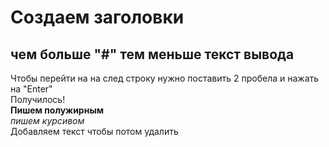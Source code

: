 # Создаем заголовки
## чем больше "#" тем меньше текст вывода  
Чтобы перейти на на след строку нужно поставить 2 пробела и нажать на "Enter"  
Получилось!  
**Пишем полужирным**  
*пишем курсивом*  
Добавляем текст чтобы потом удалить